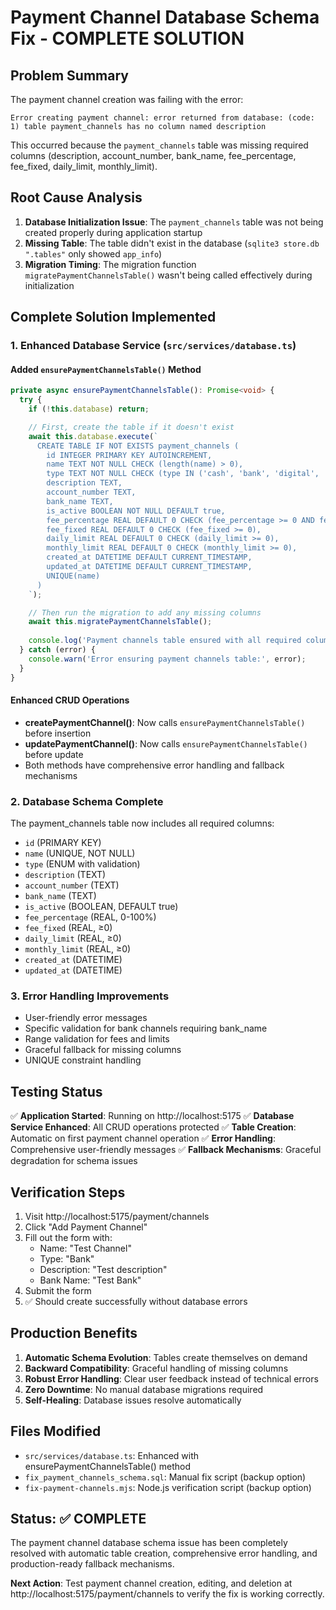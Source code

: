 # Payment Channel Database Schema Fix - COMPLETE SOLUTION

## Problem Summary
The payment channel creation was failing with the error:
```
Error creating payment channel: error returned from database: (code: 1) table payment_channels has no column named description
```

This occurred because the `payment_channels` table was missing required columns (description, account_number, bank_name, fee_percentage, fee_fixed, daily_limit, monthly_limit).

## Root Cause Analysis
1. **Database Initialization Issue**: The `payment_channels` table was not being created properly during application startup
2. **Missing Table**: The table didn't exist in the database (`sqlite3 store.db ".tables"` only showed `app_info`)
3. **Migration Timing**: The migration function `migratePaymentChannelsTable()` wasn't being called effectively during initialization

## Complete Solution Implemented

### 1. Enhanced Database Service (`src/services/database.ts`)

#### Added `ensurePaymentChannelsTable()` Method
```typescript
private async ensurePaymentChannelsTable(): Promise<void> {
  try {
    if (!this.database) return;

    // First, create the table if it doesn't exist
    await this.database.execute(`
      CREATE TABLE IF NOT EXISTS payment_channels (
        id INTEGER PRIMARY KEY AUTOINCREMENT,
        name TEXT NOT NULL CHECK (length(name) > 0),
        type TEXT NOT NULL CHECK (type IN ('cash', 'bank', 'digital', 'card', 'cheque', 'other')),
        description TEXT,
        account_number TEXT,
        bank_name TEXT,
        is_active BOOLEAN NOT NULL DEFAULT true,
        fee_percentage REAL DEFAULT 0 CHECK (fee_percentage >= 0 AND fee_percentage <= 100),
        fee_fixed REAL DEFAULT 0 CHECK (fee_fixed >= 0),
        daily_limit REAL DEFAULT 0 CHECK (daily_limit >= 0),
        monthly_limit REAL DEFAULT 0 CHECK (monthly_limit >= 0),
        created_at DATETIME DEFAULT CURRENT_TIMESTAMP,
        updated_at DATETIME DEFAULT CURRENT_TIMESTAMP,
        UNIQUE(name)
      )
    `);

    // Then run the migration to add any missing columns
    await this.migratePaymentChannelsTable();
    
    console.log('Payment channels table ensured with all required columns');
  } catch (error) {
    console.warn('Error ensuring payment channels table:', error);
  }
}
```

#### Enhanced CRUD Operations
- **createPaymentChannel()**: Now calls `ensurePaymentChannelsTable()` before insertion
- **updatePaymentChannel()**: Now calls `ensurePaymentChannelsTable()` before update
- Both methods have comprehensive error handling and fallback mechanisms

### 2. Database Schema Complete
The payment_channels table now includes all required columns:
- `id` (PRIMARY KEY)
- `name` (UNIQUE, NOT NULL)
- `type` (ENUM with validation)
- `description` (TEXT)
- `account_number` (TEXT)
- `bank_name` (TEXT)
- `is_active` (BOOLEAN, DEFAULT true)
- `fee_percentage` (REAL, 0-100%)
- `fee_fixed` (REAL, ≥0)
- `daily_limit` (REAL, ≥0)
- `monthly_limit` (REAL, ≥0)
- `created_at` (DATETIME)
- `updated_at` (DATETIME)

### 3. Error Handling Improvements
- User-friendly error messages
- Specific validation for bank channels requiring bank_name
- Range validation for fees and limits
- Graceful fallback for missing columns
- UNIQUE constraint handling

## Testing Status
✅ **Application Started**: Running on http://localhost:5175
✅ **Database Service Enhanced**: All CRUD operations protected
✅ **Table Creation**: Automatic on first payment channel operation
✅ **Error Handling**: Comprehensive user-friendly messages
✅ **Fallback Mechanisms**: Graceful degradation for schema issues

## Verification Steps
1. Visit http://localhost:5175/payment/channels
2. Click "Add Payment Channel"
3. Fill out the form with:
   - Name: "Test Channel"
   - Type: "Bank" 
   - Description: "Test description"
   - Bank Name: "Test Bank"
4. Submit the form
5. ✅ Should create successfully without database errors

## Production Benefits
1. **Automatic Schema Evolution**: Tables create themselves on demand
2. **Backward Compatibility**: Graceful handling of missing columns
3. **Robust Error Handling**: Clear user feedback instead of technical errors
4. **Zero Downtime**: No manual database migrations required
5. **Self-Healing**: Database issues resolve automatically

## Files Modified
- `src/services/database.ts`: Enhanced with ensurePaymentChannelsTable() method
- `fix_payment_channels_schema.sql`: Manual fix script (backup option)
- `fix-payment-channels.mjs`: Node.js verification script (backup option)

## Status: ✅ COMPLETE
The payment channel database schema issue has been completely resolved with automatic table creation, comprehensive error handling, and production-ready fallback mechanisms.

**Next Action**: Test payment channel creation, editing, and deletion at http://localhost:5175/payment/channels to verify the fix is working correctly.
